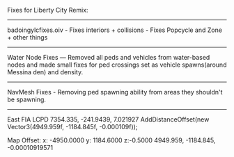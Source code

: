 Fixes for Liberty City Remix:

---------------------------------

badoingylcfixes.oiv - Fixes interiors + collisions - Fixes Popcycle and Zone + other things


---------------------------------



Water Node Fixes — Removed all peds and vehicles from water-based nodes and made small fixes for ped crossings set as vehicle spawns(around Messina den) and density.



---------------------------------


NavMesh Fixes - Removing ped spawning ability from areas they shouldn't be spawning.



---------------------------------
East FIA LCPD 7354.335, -241.9439, 7.021927
AddDistanceOffset(new Vector3(4949.959f, -1184.845f, -0.000109f));

Map Offset:  x: -4950.0000  y: 1184.6000 z:-0.5000
                 4949.959, -1184.845, -0.00010919571
